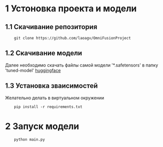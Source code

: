 # 1 Устоновка проекта и модели

## 1.1 Скачивание репозитория

```
	git clone https://github.com/laoagv/OmniFusionProject
```

## 1.2 Скачивание модели
Далее необходимо скачать файлы самой модели '*.safetensors' в папку 'tuned-model' [huggingface](https://huggingface.co/AIRI-Institute/OmniFusion/tree/main/OmniMistral-v1_1/tuned-model)

## 1.3 Установка зваисимостей 
Желательно делать в виртуальном окружении

```
	pip install -r requirements.txt
```

# 2 Запуск модели
```
	python main.py
```
